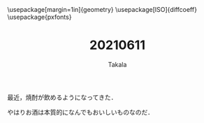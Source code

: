 ﻿---
title: 20210611
yesterday: 20210610
tomorrow: 20210612
days: 532
author: Takala
header-includes:
  - \usepackage[margin=1in]{geometry}
  - \usepackage[ISO]{diffcoeff}
  - \usepackage{pxfonts}
---


最近，焼酎が飲めるようになってきた．


やはりお酒は本質的になんでもおいしいものなのだ．




